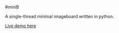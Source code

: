 #miniB

A single-thread minimal imageboard written in python.

[Live demo here](http://minib-effegi.rhcloud.com)
